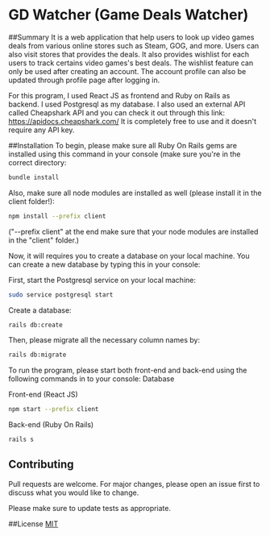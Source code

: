 # GD Watcher (Game Deals Watcher)
##Summary
It is a web application that help users to look up video games deals from various online stores such as Steam, GOG, and more. Users can also visit stores that provides the deals. It also provides wishlist for each users to track certains video games's best deals. The wishlist feature can only be used after creating an account. The account profile can also be updated through profile page after logging in. 

For this program, I used React JS as frontend and Ruby on Rails as backend. I used Postgresql as my database.
I also used an external API called Cheapshark API and you can check it out through this link: https://apidocs.cheapshark.com/
It is completely free to use and it doesn't require any API key.

##Installation
To begin, please make sure all Ruby On Rails gems are installed using this command in your console (make sure you're in the correct directory:
```bash
bundle install
```
Also, make sure all node modules are installed as well (please install it in the client folder!):
```bash
npm install --prefix client
```
("--prefix client" at the end make sure that your node modules are installed in the "client" folder.)

Now, it will requires you to create a database on your local machine. You can create a new database by typing this in your console:

First, start the Postgresql service on your local machine:
```bash
sudo service postgresql start
```
Create a database:
```bash
rails db:create
```
Then, please migrate all the necessary column names by:
```bash
rails db:migrate
```

To run the program, please start both front-end and back-end using the following commands in to your console:
Database

Front-end (React JS)
```bash
npm start --prefix client
```
Back-end (Ruby On Rails)
```bash
rails s
```

## Contributing
Pull requests are welcome. For major changes, please open an issue first to discuss what you would like to change.

Please make sure to update tests as appropriate.


##License
[MIT](https://choosealicense.com/licenses/mit/)
